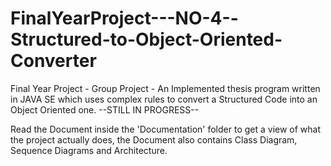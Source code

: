 # FinalYearProject---NO-4--Structured-to-Object-Oriented-Converter
Final Year Project - Group Project - An Implemented thesis program written in JAVA SE which uses complex rules to convert a Structured Code into an Object Oriented one. --STILL IN PROGRESS--

Read the Document inside the 'Documentation' folder to get a view of what the project actually does, the Document also contains Class Diagram, Sequence Diagrams and Architecture.
